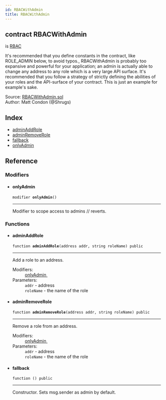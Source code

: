 ```yaml
---
id: RBACWithAdmin
title: RBACWithAdmin
---
```


<div class="contract-doc"><div class="contract"><h2 class="contract-header"><span class="contract-kind">contract</span> RBACWithAdmin</h2><p class="base-contracts"><span>is</span> <a href="openzeppelin-solidity_contracts_access_rbac_RBAC.html">RBAC</a></p><p class="description">It&#x27;s recommended that you define constants in the contract, like ROLE_ADMIN below, to avoid typos., RBACWithAdmin is probably too expansive and powerful for your application; an admin is actually able to change any address to any role which is a very large API surface. It&#x27;s recommended that you follow a strategy of strictly defining the abilities of your roles and the API-surface of your contract. This is just an example for example&#x27;s sake.</p><div class="source">Source: <a href="git+https://github.com/2keynet/web3-alpha/blob/v0.0.1/contracts/RBACWithAdmin.sol" target="_blank">RBACWithAdmin.sol</a></div><div class="author">Author: Matt Condon (@Shrugs)</div></div><div class="index"><h2>Index</h2><ul><li><a href="RBACWithAdmin.html#adminAddRole">adminAddRole</a></li><li><a href="RBACWithAdmin.html#adminRemoveRole">adminRemoveRole</a></li><li><a href="RBACWithAdmin.html#">fallback</a></li><li><a href="RBACWithAdmin.html#onlyAdmin">onlyAdmin</a></li></ul></div><div class="reference"><h2>Reference</h2><div class="modifiers"><h3>Modifiers</h3><ul><li><div class="item modifier"><span id="onlyAdmin" class="anchor-marker"></span><h4 class="name">onlyAdmin</h4><div class="body"><code class="signature">modifier <strong>onlyAdmin</strong><span>() </span></code><hr/><div class="description"><p>Modifier to scope access to admins // reverts.</p></div></div></div></li></ul></div><div class="functions"><h3>Functions</h3><ul><li><div class="item function"><span id="adminAddRole" class="anchor-marker"></span><h4 class="name">adminAddRole</h4><div class="body"><code class="signature">function <strong>adminAddRole</strong><span>(address addr, string roleName) </span><span>public </span></code><hr/><div class="description"><p>Add a role to an address.</p></div><dl><dt><span class="label-modifiers">Modifiers:</span></dt><dd><a href="RBACWithAdmin.html#onlyAdmin">onlyAdmin </a></dd><dt><span class="label-parameters">Parameters:</span></dt><dd><div><code>addr</code> - address</div><div><code>roleName</code> - the name of the role</div></dd></dl></div></div></li><li><div class="item function"><span id="adminRemoveRole" class="anchor-marker"></span><h4 class="name">adminRemoveRole</h4><div class="body"><code class="signature">function <strong>adminRemoveRole</strong><span>(address addr, string roleName) </span><span>public </span></code><hr/><div class="description"><p>Remove a role from an address.</p></div><dl><dt><span class="label-modifiers">Modifiers:</span></dt><dd><a href="RBACWithAdmin.html#onlyAdmin">onlyAdmin </a></dd><dt><span class="label-parameters">Parameters:</span></dt><dd><div><code>addr</code> - address</div><div><code>roleName</code> - the name of the role</div></dd></dl></div></div></li><li><div class="item function"><span id="fallback" class="anchor-marker"></span><h4 class="name">fallback</h4><div class="body"><code class="signature">function <strong></strong><span>() </span><span>public </span></code><hr/><div class="description"><p>Constructor. Sets msg.sender as admin by default.</p></div></div></div></li></ul></div></div></div>
